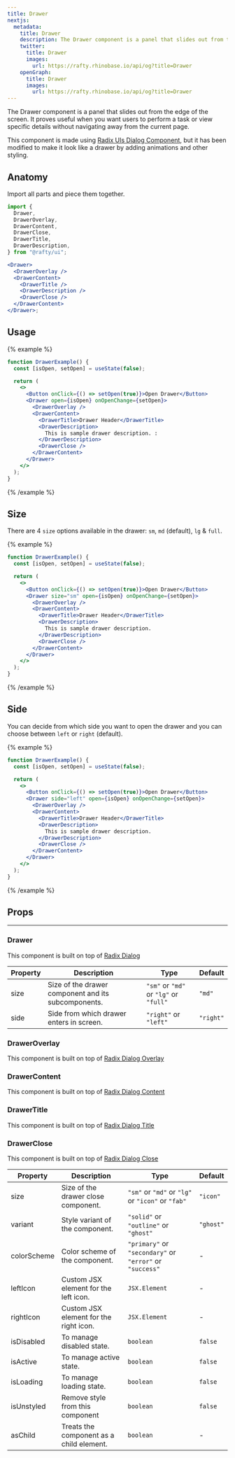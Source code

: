 ```yaml
---
title: Drawer
nextjs:
  metadata:
    title: Drawer
    description: The Drawer component is a panel that slides out from the edge of the screen. It proves useful when you want users to perform a task or view specific details without navigating away from the current page.
    twitter:
      title: Drawer
      images:
        url: https://rafty.rhinobase.io/api/og?title=Drawer
    openGraph:
      title: Drawer
      images:
        url: https://rafty.rhinobase.io/api/og?title=Drawer
---
```


The Drawer component is a panel that slides out from the edge of the screen. It proves useful when you want users to perform a task or view specific details without navigating away from the current page.

This component is made using [Radix UIs Dialog Component](https://www.radix-ui.com/primitives/docs/components/dialog), but it has been modified to make it look like a drawer by adding animations and other styling.

## Anatomy

Import all parts and piece them together.

```jsx
import {
  Drawer,
  DrawerOverlay,
  DrawerContent,
  DrawerClose,
  DrawerTitle,
  DrawerDescription,
} from "@rafty/ui";

<Drawer>
  <DrawerOverlay />
  <DrawerContent>
    <DrawerTitle />
    <DrawerDescription />
    <DrawerClose />
  </DrawerContent>
</Drawer>;
```

## Usage

{% example %}

```jsx
function DrawerExample() {
  const [isOpen, setOpen] = useState(false);

  return (
    <>
      <Button onClick={() => setOpen(true)}>Open Drawer</Button>
      <Drawer open={isOpen} onOpenChange={setOpen}>
        <DrawerOverlay />
        <DrawerContent>
          <DrawerTitle>Drawer Header</DrawerTitle>
          <DrawerDescription>
            This is sample drawer description. :
          </DrawerDescription>
          <DrawerClose />
        </DrawerContent>
      </Drawer>
    </>
  );
}
```

{% /example %}

## Size

There are 4 `size` options available in the drawer: `sm`, `md` (default), `lg` & `full`.

{% example  %}

```jsx
function DrawerExample() {
  const [isOpen, setOpen] = useState(false);

  return (
    <>
      <Button onClick={() => setOpen(true)}>Open Drawer</Button>
      <Drawer size="sm" open={isOpen} onOpenChange={setOpen}>
        <DrawerOverlay />
        <DrawerContent>
          <DrawerTitle>Drawer Header</DrawerTitle>
          <DrawerDescription>
            This is sample drawer description.
          </DrawerDescription>
          <DrawerClose />
        </DrawerContent>
      </Drawer>
    </>
  );
}
```

{% /example %}

## Side

You can decide from which side you want to open the drawer and you can choose between `left` or `right` (default).

{% example  %}

```jsx
function DrawerExample() {
  const [isOpen, setOpen] = useState(false);

  return (
    <>
      <Button onClick={() => setOpen(true)}>Open Drawer</Button>
      <Drawer side="left" open={isOpen} onOpenChange={setOpen}>
        <DrawerOverlay />
        <DrawerContent>
          <DrawerTitle>Drawer Header</DrawerTitle>
          <DrawerDescription>
            This is sample drawer description.
          </DrawerDescription>
          <DrawerClose />
        </DrawerContent>
      </Drawer>
    </>
  );
}
```

{% /example %}

## Props

---

### Drawer

This component is built on top of [Radix Dialog](https://www.radix-ui.com/primitives/docs/components/dialog#root)

| Property | Description                                         | Type                                   | Default   |
| -------- | --------------------------------------------------- | -------------------------------------- | --------- |
| size     | Size of the drawer component and its subcomponents. | `"sm"` or `"md"` or `"lg"` or `"full"` | `"md"`    |
| side     | Side from which drawer enters in screen.            | `"right"` or `"left"`                  | `"right"` |

### DrawerOverlay

This component is built on top of [Radix Dialog Overlay](https://www.radix-ui.com/primitives/docs/components/dialog#overlay)

### DrawerContent

This component is built on top of [Radix Dialog Content](https://www.radix-ui.com/primitives/docs/components/dialog#content)

### DrawerTitle

This component is built on top of [Radix Dialog Title](https://www.radix-ui.com/primitives/docs/components/dialog#title)

### DrawerClose

This component is built on top of [Radix Dialog Close](https://www.radix-ui.com/primitives/docs/components/dialog#close)

| Property    | Description                              | Type                                                     | Default   |
| ----------- | ---------------------------------------- | -------------------------------------------------------- | --------- |
| size        | Size of the drawer close component.      | `"sm"` or `"md"` or `"lg"` or `"icon"` or `"fab"`        | `"icon"`  |
| variant     | Style variant of the component.          | `"solid"` or `"outline"` or `"ghost"`                    | `"ghost"` |
| colorScheme | Color scheme of the component.           | `"primary"` or `"secondary"` or `"error"` or `"success"` | -         |
| leftIcon    | Custom JSX element for the left icon.    | `JSX.Element`                                            | -         |
| rightIcon   | Custom JSX element for the right icon.   | `JSX.Element`                                            | -         |
| isDisabled  | To manage disabled state.                | `boolean`                                                | `false`   |
| isActive    | To manage active state.                  | `boolean`                                                | `false`   |
| isLoading   | To manage loading state.                 | `boolean`                                                | `false`   |
| isUnstyled  | Remove style from this component         | `boolean`                                                | `false`   |
| asChild     | Treats the component as a child element. | `boolean`                                                | -         |
